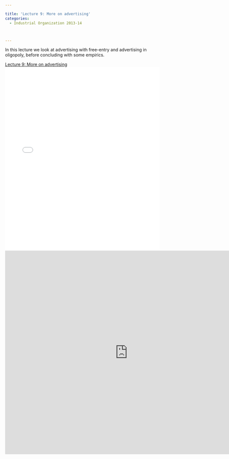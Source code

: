 ```yaml
---

title: 'Lecture 9: More on advertising'
categories:
  - Industrial Organization 2013-14



---
```

In this lecture we look at advertising with free-entry and advertising in oligopoly, before concluding with some empirics.  

 <div ><a href="https://www.scribd.com/doc/199614095/Lecture-9-More-on-advertising"  title="View Lecture 9: More on advertising on Scribd">Lecture 9: More on advertising</a></div><iframe data-aspect-ratio="undefined" data-auto-height="false" frameborder="0" height="600" scrolling="no" src="//www.scribd.com/embeds/199614095/content?start_page=1&amp;view_mode=slideshow&amp;show_recommendations=false" width="100%"></iframe> 

 <div ><object width="800" height="665" class codebase="https://download.macromedia.com/pub/shockwave/cabs/flash/swflash.cab#version=6,0,40,0" data-thumbnail-src="https://i1.ytimg.com/vi/i52H7FxwPNk/0.jpg">

<param name="movie" value="https://www.youtube.com/v/i52H7FxwPNk?version=3&f=user_uploads&c=google-webdrive-0&app=youtube_gdata" />

<param name="bgcolor" value="#FFFFFF" />

<param name="allowFullScreen" value="true" /><embed width="800" height="665"  src="https://www.youtube.com/v/i52H7FxwPNk?version=3&f=user_uploads&c=google-webdrive-0&app=youtube_gdata" type="application/x-shockwave-flash" allowfullscreen="true"/></object></div>